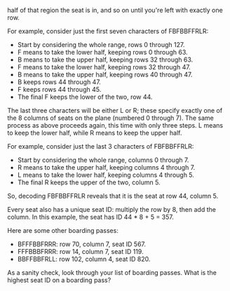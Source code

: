 half of that region the seat is in, and so on until you're left with exactly one row.

For example, consider just the first seven characters of FBFBBFFRLR:

- Start by considering the whole range, rows 0 through 127.
- F means to take the lower half, keeping rows 0 through 63.
- B means to take the upper half, keeping rows 32 through 63.
- F means to take the lower half, keeping rows 32 through 47.
- B means to take the upper half, keeping rows 40 through 47.
- B keeps rows 44 through 47.
- F keeps rows 44 through 45.
- The final F keeps the lower of the two, row 44.

The last three characters will be either L or R; these specify exactly one of the 8 columns of seats on the plane (numbered 0 through 7). The same process as above proceeds again, this time with only three steps. L means to keep the lower half, while R means to keep the upper half.

For example, consider just the last 3 characters of FBFBBFFRLR:

- Start by considering the whole range, columns 0 through 7.
- R means to take the upper half, keeping columns 4 through 7.
- L means to take the lower half, keeping columns 4 through 5.
- The final R keeps the upper of the two, column 5.

So, decoding FBFBBFFRLR reveals that it is the seat at row 44, column 5.

Every seat also has a unique seat ID: multiply the row by 8, then add the column. In this example, the seat has ID 44 * 8 + 5 = 357.

Here are some other boarding passes:

- BFFFBBFRRR: row 70, column 7, seat ID 567.
- FFFBBBFRRR: row 14, column 7, seat ID 119.
- BBFFBBFRLL: row 102, column 4, seat ID 820.

As a sanity check, look through your list of boarding passes. What is the highest seat ID on a boarding pass?